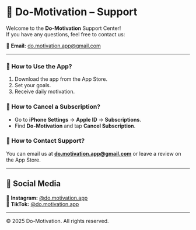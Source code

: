 
# 📌 Do-Motivation – Support

Welcome to the **Do-Motivation** Support Center!  
If you have any questions, feel free to contact us:

📧 **Email:** [do.motivation.app@gmail.com](mailto:do.motivation.app@gmail.com)  

---

### 🔹 How to Use the App?
1. Download the app from the App Store.
2. Set your goals.
3. Receive daily motivation.

### 🔹 How to Cancel a Subscription?
- Go to **iPhone Settings** → **Apple ID** → **Subscriptions**.
- Find **Do-Motivation** and tap **Cancel Subscription**.

### 🔹 How to Contact Support?
You can email us at **[do.motivation.app@gmail.com](mailto:do.motivation.app@gmail.com)** or leave a review on the App Store.

---

## 📲 Social Media

🔹 **Instagram:** [@do.motivation.app](https://www.instagram.com/do.motivation.app/)  
🔹 **TikTok:** [@do.motivation.app](https://www.tiktok.com/@do.motivation.app/)  

---

© 2025 Do-Motivation. All rights reserved.
